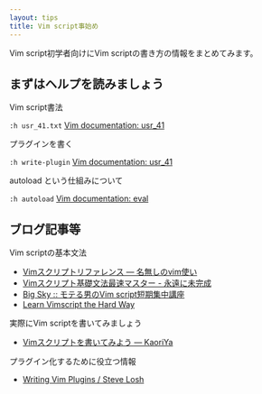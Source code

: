 ```yaml
---
layout: tips
title: Vim script事始め
---
```


Vim script初学者向けにVim scriptの書き方の情報をまとめてみます。

まずはヘルプを読みましょう
--------------------------

Vim script書法

`:h usr_41.txt` [Vim documentation: usr_41](http://vim-jp.org/vimdoc-ja/usr_41.html)

プラグインを書く

`:h write-plugin` [Vim documentation: usr_41](http://vim-jp.org/vimdoc-ja/usr_41.html#41.11)

autoload という仕組みについて

`:h autoload` [Vim documentation: eval](http://vim-jp.org/vimdoc-ja/eval.html#autoload)


ブログ記事等
------------

Vim scriptの基本文法

- [Vimスクリプトリファレンス &mdash; 名無しのvim使い](http://nanasi.jp/code.html)
- [Vimスクリプト基礎文法最速マスター - 永遠に未完成](http://d.hatena.ne.jp/thinca/20100201/1265009821)
- [Big Sky :: モテる男のVim script短期集中講座](http://mattn.kaoriya.net/software/vim/20111202085236.htm)
- [Learn Vimscript the Hard Way](http://learnvimscriptthehardway.stevelosh.com)

実際にVim scriptを書いてみましょう

- [Vimスクリプトを書いてみよう &mdash; KaoriYa](http://www.kaoriya.net/blog/2012/02/19)

プラグイン化するために役立つ情報

- [Writing Vim Plugins / Steve Losh](http://stevelosh.com/blog/2011/09/writing-vim-plugins/)
